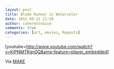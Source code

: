 ```yaml
---
layout: post
title: Blade Runner in Watercolor
date: 2012-09-21 21:59
author: coherentnoise
comments: true
categories: [art, movies, Reposts]
---
```

[youtube=http://www.youtube.com/watch?v=KiPNMTKgn0Q&amp;feature=player_embedded]

Via <a title="Blade Runner in Watercolors at MAKE" href="http://blog.makezine.com/craft/blade_runner_in_watercolors/" target="_blank">MAKE</a>
